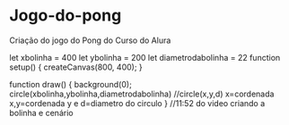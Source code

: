 # Jogo-do-pong
Criação do jogo do Pong do Curso do Alura

let xbolinha = 400
let ybolinha = 200
let diametrodabolinha = 22
function setup() {
  createCanvas(800, 400);
}

function draw() {
  background(0);
  circle(xbolinha,ybolinha,diametrodabolinha) //circle(x,y,d)  x=cordenada x,y=cordenada y e d=diametro do circulo
} 
//11:52 do video criando a bolinha e cenário
